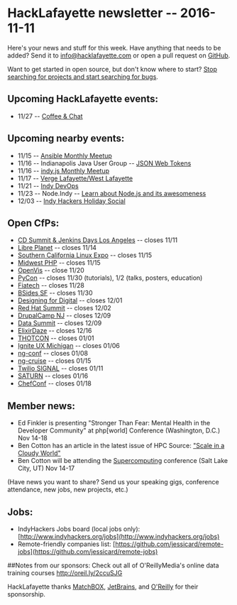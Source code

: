 # HackLafayette newsletter -- 2016-11-11

Here's your news and stuff for this week. Have anything that needs to be added? Send it to info@hacklafayette.com or open a pull request on [GitHub](https://github.com/hacklafayette/newsletter).

Want to get started in open source, but don't know where to start? [Stop searching for projects and start searching for bugs](https://opensource.com/life/16/11/guide-beginner-contributors).

## Upcoming HackLafayette events:

* 11/27 -- [Coffee & Chat](https://www.meetup.com/hacklafayette/events/pcmxklyvpbkc/)

## Upcoming nearby events:

* 11/15 -- [Ansible Monthly Meetup](https://www.meetup.com/Ansible-Indianapolis/events/235016216/)
* 11/16 -- Indianapolis Java User Group -- [JSON Web Tokens](https://www.meetup.com/Indianapolis-Java-User-Group/events/233401538/)
* 11/16 -- [indy.js Monthly Meetup](https://www.meetup.com/indyjs/events/233035461/)
* 11/17 -- [Verge Lafayette/West Lafayette](https://www.meetup.com/vergelafayette/events/235020496/)
* 11/21 -- [Indy DevOps](https://www.meetup.com/IndyDevOps/events/228227571/)
* 11/23 -- Node.Indy -- [Learn about Node.js and its awesomeness](https://www.meetup.com/Node-indy/events/234668931/)
* 12/03 -- [Indy Hackers Holiday Social](http://www.indyhackers.org/holiday-social-2016/)

## Open CfPs:
* [CD Summit & Jenkins Days Los Angeles](https://www.papercall.io/cd-summit-socal-16) -- closes 11/11
* [Libre Planet](https://my.fsf.org/lp-call-for-sessions) -- closes 11/14
* [Southern California Linux Expo](https://www.socallinuxexpo.org/scale/15x/cfp) -- closes 11/15
* [Midwest PHP](https://cfp.midwestphp.org/) -- closes 11/15
* [OpenVis](https://openvisconf.com/call-for-speakers/#cfp-call) -- close 11/20
* [PyCon](https://us.pycon.org/2017/speaking/) -- closes 11/30 (tutorials), 1/2 (talks, posters, education)
* [Fiatech](http://fiatech.org/index.php?option=com_rsform&formId=10) -- closes 11/28
* [BSides SF](https://bsidessf.com/cfp.html) -- closes 11/30
* [Designing for Digital](http://designingfordigital.com/speaking-opportunities/) -- closes 12/01
* [Red Hat Summit](http://verticalindustriesblog.redhat.com/red-hat-summit-call-for-proposals-closes-december-2/) -- closes 12/02
* [DrupalCamp NJ](https://www.drupalcampnj.org/program/sessions/propose) -- closes 12/09
* [Data Summit](http://www.dbta.com/DataSummit/2017/CallForSpeakers.aspx) -- closes 12/09
* [ElixirDaze](https://www.papercall.io/elixirdaze17) -- closes 12/16
* [THOTCON](http://www.thotcon.org/cfp.html) -- closes 01/01
* [Ignite UX Michigan](http://www.igniteuxmi.com/submit-a-talk/) -- closes 01/06
* [ng-conf](https://docs.google.com/forms/d/e/1FAIpQLSczS80cXgTPVyUckda6fRjwiJNZsQUtg0o52gLMGa9l_q5qgw/viewform?c=0&w=1) -- closes 01/08
* [ng-cruise](https://ngcruise.com/#/) -- closes 01/15
* [Twilio SIGNAL](https://www.papercall.io/twilio-signal) -- closes 01/11
* [SATURN](https://www.papercall.io/saturn-2017) -- closes 01/16
* [ChefConf](https://chefconf.chef.io/call-for-presentations/) -- closes 01/18

## Member news:
* Ed Finkler is presenting "Stronger Than Fear: Mental Health in the Developer Community" at php[world] Conference (Washington, D.C.) Nov 14-18
* Ben Cotton has an article in the latest issue of HPC Source: ["Scale in a Cloudy World"](http://digital.scientificcomputing.com/scientificcomputing/hp_source_november_2016?pg=14#pg14)
* Ben Cotton will be attending the [Supercomputing](http://sc16.supercomputing.org) conference (Salt Lake City, UT) Nov 14-17

(Have news you want to share? Send us your speaking gigs, conference attendance, new jobs, new projects, etc.)

## Jobs:
* IndyHackers Jobs board (local jobs only): [http://www.indyhackers.org/jobs](http://www.indyhackers.org/jobs)
* Remote-friendly companies list: [https://github.com/jessicard/remote-jobs](https://github.com/jessicard/remote-jobs)

##Notes from our sponsors:
Check out all of O'ReillyMedia's online data training courses http://oreil.ly/2ccuSJG

HackLafayette thanks [MatchBOX](http://matchboxstudio.org/), [JetBrains](https://www.jetbrains.com/), and [O'Reilly](http://www.oreilly.com/) for their sponsorship.
